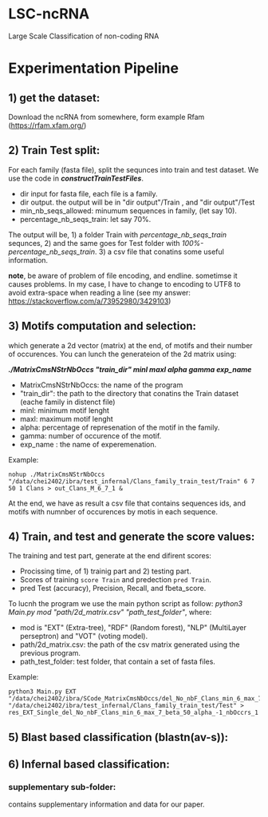# LSC-ncRNA
 Large Scale Classification of non-coding RNA



# Experimentation Pipeline
## 1) get the dataset:
Download the ncRNA from somewhere, form example Rfam (https://rfam.xfam.org/)

## 2) Train Test split:
For each family (fasta file), split the sequnces into train and test dataset.
We use the code in ***constructTrainTestFiles***.
- dir input for fasta file, each file is a family.
- dir output.  the output will be in "dir output"/Train , and "dir output"/Test
- min_nb_seqs_allowed: minumum sequences in family, (let say 10).
- percentage_nb_seqs_train: let say 70%.

The output will be, 1) a folder Train with *percentage_nb_seqs_train* sequnces, 2) and the same goes for Test folder with *100%-percentage_nb_seqs_train*. 3) a csv file that conatins some useful information.

**note**, be aware of problem of file encoding, and endline. sometimse it causes problems. In my case, I have to change to encoding to UTF8 to avoid extra-space when reading a line (see my answer: https://stackoverflow.com/a/73952980/3429103)

## 3) Motifs computation and selection:
which generate a 2d vector (matrix) at the end, of motifs and their number of occurences.
You can lunch the generateion of the 2d matrix using:

***./MatrixCmsNStrNbOccs "train_dir" minl maxl alpha gamma exp_name***
- MatrixCmsNStrNbOccs: the name of the program
- "train_dir": the path to the directory that conatins the Train dataset (eache family in distenct file)
- minl: minimum motif lenght
- maxl: maximum motif lenght
- alpha: percentage of represenation of the motif in the family.
- gamma: number of occurence of the motif.
- exp_name : the name of experemenation.

Example:
```shell
nohup ./MatrixCmsNStrNbOccs "/data/chei2402/ibra/test_infernal/Clans_family_train_test/Train" 6 7 50 1 Clans > out_Clans_M_6_7_1 &
```

At the end, we have as result a csv file that contains sequences ids, and motifs with numnber of occurences by motis in each sequence.

## 4) Train, and test and generate the score values:
The training and test part, generate at the end difirent scores:
- Procissing time, of 1) trainig part and 2) testing part.
- Scores of training `score Train` and predection `pred Train`.
- pred Test (accuracy), Precision, Recall, and fbeta_score.

To lucnh the program we use the main python script as follow:
*python3 Main.py mod "path/2d_matrix.csv" "path_test_folder"*, where:
- mod is "EXT" (Extra-tree), "RDF" (Random forest), "NLP" (MultiLayer perseptron) and "VOT" (voting model). 
- path/2d_matrix.csv: the path of the csv matrix generated using the previous program.
- path_test_folder: test folder, that contain a set of fasta files.

Example:

```shell
python3 Main.py EXT "/data/chei2402/ibra/SCode_MatrixCmsNbOccs/del_No_nbF_Clans_min_6_max_7_beta_50_alpha_-1_nbOccrs_1.csv" "/data/chei2402/ibra/test_infernal/Clans_family_train_test/Test" > res_EXT_Single_del_No_nbF_Clans_min_6_max_7_beta_50_alpha_-1_nbOccrs_1
```


## 5) Blast based classification (blastn(av-s)):


## 6) Infernal based classification:


### supplementary sub-folder: 
contains supplementary information and data for our paper.